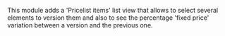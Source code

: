 This module adds a 'Pricelist items' list view that allows to select
several elements to version them and also to see the percentage 'fixed
price' variation between a version and the previous one.
